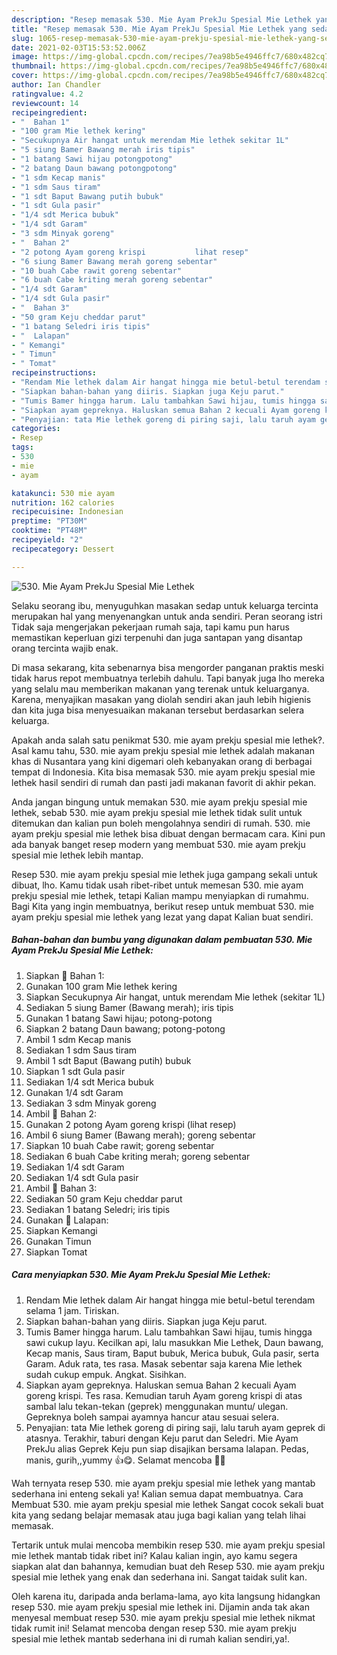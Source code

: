 ```yaml
---
description: "Resep memasak 530. Mie Ayam PrekJu Spesial Mie Lethek yang sedap dan Mudah Dibuat"
title: "Resep memasak 530. Mie Ayam PrekJu Spesial Mie Lethek yang sedap dan Mudah Dibuat"
slug: 1065-resep-memasak-530-mie-ayam-prekju-spesial-mie-lethek-yang-sedap-dan-mudah-dibuat
date: 2021-02-03T15:53:52.006Z
image: https://img-global.cpcdn.com/recipes/7ea98b5e4946ffc7/680x482cq70/530-mie-ayam-prekju-spesial-mie-lethek-foto-resep-utama.jpg
thumbnail: https://img-global.cpcdn.com/recipes/7ea98b5e4946ffc7/680x482cq70/530-mie-ayam-prekju-spesial-mie-lethek-foto-resep-utama.jpg
cover: https://img-global.cpcdn.com/recipes/7ea98b5e4946ffc7/680x482cq70/530-mie-ayam-prekju-spesial-mie-lethek-foto-resep-utama.jpg
author: Ian Chandler
ratingvalue: 4.2
reviewcount: 14
recipeingredient:
- "  Bahan 1"
- "100 gram Mie lethek kering"
- "Secukupnya Air hangat untuk merendam Mie lethek sekitar 1L"
- "5 siung Bamer Bawang merah iris tipis"
- "1 batang Sawi hijau potongpotong"
- "2 batang Daun bawang potongpotong"
- "1 sdm Kecap manis"
- "1 sdm Saus tiram"
- "1 sdt Baput Bawang putih bubuk"
- "1 sdt Gula pasir"
- "1/4 sdt Merica bubuk"
- "1/4 sdt Garam"
- "3 sdm Minyak goreng"
- "  Bahan 2"
- "2 potong Ayam goreng krispi           lihat resep"
- "6 siung Bamer Bawang merah goreng sebentar"
- "10 buah Cabe rawit goreng sebentar"
- "6 buah Cabe kriting merah goreng sebentar"
- "1/4 sdt Garam"
- "1/4 sdt Gula pasir"
- "  Bahan 3"
- "50 gram Keju cheddar parut"
- "1 batang Seledri iris tipis"
- "  Lalapan"
- " Kemangi"
- " Timun"
- " Tomat"
recipeinstructions:
- "Rendam Mie lethek dalam Air hangat hingga mie betul-betul terendam selama 1 jam. Tiriskan."
- "Siapkan bahan-bahan yang diiris. Siapkan juga Keju parut."
- "Tumis Bamer hingga harum. Lalu tambahkan Sawi hijau, tumis hingga sawi cukup layu. Kecilkan api, lalu masukkan Mie Lethek, Daun bawang, Kecap manis, Saus tiram, Baput bubuk, Merica bubuk, Gula pasir, serta Garam. Aduk rata, tes rasa. Masak sebentar saja karena Mie lethek sudah cukup empuk. Angkat. Sisihkan."
- "Siapkan ayam gepreknya. Haluskan semua Bahan 2 kecuali Ayam goreng krispi. Tes rasa. Kemudian taruh Ayam goreng krispi di atas sambal lalu tekan-tekan (geprek) menggunakan muntu/ ulegan. Gepreknya boleh sampai ayamnya hancur atau sesuai selera."
- "Penyajian: tata Mie lethek goreng di piring saji, lalu taruh ayam geprek di atasnya. Terakhir, taburi dengan Keju parut dan Seledri. Mie Ayam PrekJu alias Geprek Keju pun siap disajikan bersama lalapan. Pedas, manis, gurih,,yummy 👍😋. Selamat mencoba 🙏😊"
categories:
- Resep
tags:
- 530
- mie
- ayam

katakunci: 530 mie ayam 
nutrition: 162 calories
recipecuisine: Indonesian
preptime: "PT30M"
cooktime: "PT48M"
recipeyield: "2"
recipecategory: Dessert

---
```



![530. Mie Ayam PrekJu Spesial Mie Lethek](https://img-global.cpcdn.com/recipes/7ea98b5e4946ffc7/680x482cq70/530-mie-ayam-prekju-spesial-mie-lethek-foto-resep-utama.jpg)

Selaku seorang ibu, menyuguhkan masakan sedap untuk keluarga tercinta merupakan hal yang menyenangkan untuk anda sendiri. Peran seorang istri Tidak saja mengerjakan pekerjaan rumah saja, tapi kamu pun harus memastikan keperluan gizi terpenuhi dan juga santapan yang disantap orang tercinta wajib enak.

Di masa  sekarang, kita sebenarnya bisa mengorder panganan praktis meski tidak harus repot membuatnya terlebih dahulu. Tapi banyak juga lho mereka yang selalu mau memberikan makanan yang terenak untuk keluarganya. Karena, menyajikan masakan yang diolah sendiri akan jauh lebih higienis dan kita juga bisa menyesuaikan makanan tersebut berdasarkan selera keluarga. 



Apakah anda salah satu penikmat 530. mie ayam prekju spesial mie lethek?. Asal kamu tahu, 530. mie ayam prekju spesial mie lethek adalah makanan khas di Nusantara yang kini digemari oleh kebanyakan orang di berbagai tempat di Indonesia. Kita bisa memasak 530. mie ayam prekju spesial mie lethek hasil sendiri di rumah dan pasti jadi makanan favorit di akhir pekan.

Anda jangan bingung untuk memakan 530. mie ayam prekju spesial mie lethek, sebab 530. mie ayam prekju spesial mie lethek tidak sulit untuk ditemukan dan kalian pun boleh mengolahnya sendiri di rumah. 530. mie ayam prekju spesial mie lethek bisa dibuat dengan bermacam cara. Kini pun ada banyak banget resep modern yang membuat 530. mie ayam prekju spesial mie lethek lebih mantap.

Resep 530. mie ayam prekju spesial mie lethek juga gampang sekali untuk dibuat, lho. Kamu tidak usah ribet-ribet untuk memesan 530. mie ayam prekju spesial mie lethek, tetapi Kalian mampu menyiapkan di rumahmu. Bagi Kita yang ingin membuatnya, berikut resep untuk membuat 530. mie ayam prekju spesial mie lethek yang lezat yang dapat Kalian buat sendiri.

<!--inarticleads1-->

##### Bahan-bahan dan bumbu yang digunakan dalam pembuatan 530. Mie Ayam PrekJu Spesial Mie Lethek:

1. Siapkan  📌 Bahan 1:
1. Gunakan 100 gram Mie lethek kering
1. Siapkan Secukupnya Air hangat, untuk merendam Mie lethek (sekitar 1L)
1. Sediakan 5 siung Bamer (Bawang merah); iris tipis
1. Gunakan 1 batang Sawi hijau; potong-potong
1. Siapkan 2 batang Daun bawang; potong-potong
1. Ambil 1 sdm Kecap manis
1. Sediakan 1 sdm Saus tiram
1. Ambil 1 sdt Baput (Bawang putih) bubuk
1. Siapkan 1 sdt Gula pasir
1. Sediakan 1/4 sdt Merica bubuk
1. Gunakan 1/4 sdt Garam
1. Sediakan 3 sdm Minyak goreng
1. Ambil  📌 Bahan 2:
1. Gunakan 2 potong Ayam goreng krispi           (lihat resep)
1. Ambil 6 siung Bamer (Bawang merah); goreng sebentar
1. Siapkan 10 buah Cabe rawit; goreng sebentar
1. Sediakan 6 buah Cabe kriting merah; goreng sebentar
1. Sediakan 1/4 sdt Garam
1. Sediakan 1/4 sdt Gula pasir
1. Ambil  📌 Bahan 3:
1. Sediakan 50 gram Keju cheddar parut
1. Sediakan 1 batang Seledri; iris tipis
1. Gunakan  📌 Lalapan:
1. Siapkan  Kemangi
1. Gunakan  Timun
1. Siapkan  Tomat




<!--inarticleads2-->

##### Cara menyiapkan 530. Mie Ayam PrekJu Spesial Mie Lethek:

1. Rendam Mie lethek dalam Air hangat hingga mie betul-betul terendam selama 1 jam. Tiriskan.
1. Siapkan bahan-bahan yang diiris. Siapkan juga Keju parut.
1. Tumis Bamer hingga harum. Lalu tambahkan Sawi hijau, tumis hingga sawi cukup layu. Kecilkan api, lalu masukkan Mie Lethek, Daun bawang, Kecap manis, Saus tiram, Baput bubuk, Merica bubuk, Gula pasir, serta Garam. Aduk rata, tes rasa. Masak sebentar saja karena Mie lethek sudah cukup empuk. Angkat. Sisihkan.
1. Siapkan ayam gepreknya. Haluskan semua Bahan 2 kecuali Ayam goreng krispi. Tes rasa. Kemudian taruh Ayam goreng krispi di atas sambal lalu tekan-tekan (geprek) menggunakan muntu/ ulegan. Gepreknya boleh sampai ayamnya hancur atau sesuai selera.
1. Penyajian: tata Mie lethek goreng di piring saji, lalu taruh ayam geprek di atasnya. Terakhir, taburi dengan Keju parut dan Seledri. Mie Ayam PrekJu alias Geprek Keju pun siap disajikan bersama lalapan. Pedas, manis, gurih,,yummy 👍😋. Selamat mencoba 🙏😊




Wah ternyata resep 530. mie ayam prekju spesial mie lethek yang mantab sederhana ini enteng sekali ya! Kalian semua dapat membuatnya. Cara Membuat 530. mie ayam prekju spesial mie lethek Sangat cocok sekali buat kita yang sedang belajar memasak atau juga bagi kalian yang telah lihai memasak.

Tertarik untuk mulai mencoba membikin resep 530. mie ayam prekju spesial mie lethek mantab tidak ribet ini? Kalau kalian ingin, ayo kamu segera siapkan alat dan bahannya, kemudian buat deh Resep 530. mie ayam prekju spesial mie lethek yang enak dan sederhana ini. Sangat taidak sulit kan. 

Oleh karena itu, daripada anda berlama-lama, ayo kita langsung hidangkan resep 530. mie ayam prekju spesial mie lethek ini. Dijamin anda tak akan menyesal membuat resep 530. mie ayam prekju spesial mie lethek nikmat tidak rumit ini! Selamat mencoba dengan resep 530. mie ayam prekju spesial mie lethek mantab sederhana ini di rumah kalian sendiri,ya!.


